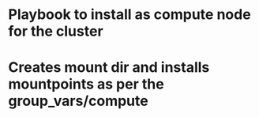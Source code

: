 # Playbook to install as compute node for the cluster
# Creates mount dir and installs mountpoints as per the group_vars/compute

